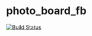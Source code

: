 # photo_board_fb
[![Build Status](https://travis-ci.org/busyra/photo_board_fb.svg?branch=master)](https://travis-ci.org/<owner>/<repo>)